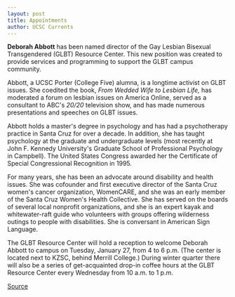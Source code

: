 ```yaml
---
layout: post
title: Appointments
author: UCSC Currents
---
```


**Deborah Abbott** has been named director of the Gay Lesbian Bisexual Transgendered (GLBT) Resource Center. This new position was created to provide services and programming to support the GLBT campus community.

Abbott, a UCSC Porter (College Five) alumna, is a longtime activist on GLBT issues. She coedited the book, _From Wedded Wife to Lesbian Life,_ has moderated a forum on lesbian issues on America Online, served as a consultant to ABC's _20/20_ television show, and has made numerous presentations and speeches on GLBT issues.

Abbott holds a master's degree in psychology and has had a psychotherapy practice in Santa Cruz for over a decade. In addition, she has taught psychology at the graduate and undergraduate levels (most recently at John F. Kennedy University's Graduate School of Professional Psychology in Campbell). The United States Congress awarded her the Certificate of Special Congressional Recognition in 1995.

For many years, she has been an advocate around disability and health issues. She was cofounder and first executive director of the Santa Cruz women's cancer organization, WomenCARE, and she was an early member of the Santa Cruz Women's Health Collective. She has served on the boards of several local nonprofit organizations, and she is an expert kayak and whitewater-raft guide who volunteers with groups offering wilderness outings to people with disabilities. She is conversant in American Sign Language.

The GLBT Resource Center will hold a reception to welcome Deborah Abbott to campus on Tuesday, January 27, from 4 to 6 p.m. (The center is located next to KZSC, behind Merrill College.) During winter quarter there will also be a series of get-acquainted drop-in coffee hours at the GLBT Resource Center every Wednesday from 10 a.m. to 1 p.m.

[Source](http://www1.ucsc.edu/oncampus/currents/97-98/01-12/appoint.htm "Permalink to Appointments: 01-12-98")
